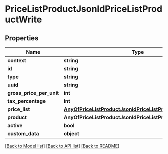 # PriceListProductJsonldPriceListProductWrite

## Properties
Name | Type | Description | Notes
------------ | ------------- | ------------- | -------------
**context** | **string** |  | [optional] 
**id** | **string** |  | [optional] 
**type** | **string** |  | [optional] 
**uuid** | **string** |  | [optional] 
**gross_price_per_unit** | **int** |  | [optional] 
**tax_percentage** | **int** |  | [optional] 
**price_list** | [**AnyOfPriceListProductJsonldPriceListProductWritePriceList**](AnyOfPriceListProductJsonldPriceListProductWritePriceList.md) |  | [optional] 
**product** | **AnyOfPriceListProductJsonldPriceListProductWriteProduct** |  | [optional] 
**active** | **bool** |  | [optional] 
**custom_data** | **object** |  | [optional] 

[[Back to Model list]](../../README.md#documentation-for-models) [[Back to API list]](../../README.md#documentation-for-api-endpoints) [[Back to README]](../../README.md)

